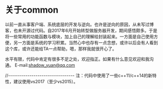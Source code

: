 # 关于common
以前一直从事客户端、系统底层的开发与逆向。也许是逆向的原因，从未写过博客，也未开源过代码。自2017年6月开始转型做服务器开发，期间感悟颇多。于是将一些常用的功能函数与模块，加上自己的理解给封装起来。一方面是自己使用方便，另一方面是系统的学习积累。当然心中也存有一点念想，或许以后会有人看到这个库，或许还能给TA一点帮助，嗯，那样我就很开心了。

水平有限，代码中肯定有很多不足之处，欢迎指正。如果有什么意见欢迎和我沟通。
E-mail:shadow_yuan@qq.com

//----------------------------------
注：代码中使用了一些c++11/c++14的新特性，建议使用vs2017（至少vs2015）。
